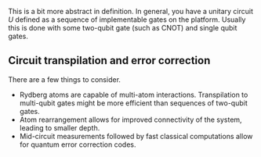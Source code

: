 
This is a bit more abstract in definition. In general, you have a unitary circuit $U$ defined as a sequence of implementable gates on the platform. Usually this is done with some two-qubit gate (such as CNOT) and single qubit gates.


## Circuit transpilation and error correction
There are a few things to consider. 
 * Rydberg atoms are capable of multi-atom interactions. Transpilation to multi-qubit gates might be more efficient than sequences of two-qubit gates.
 * Atom rearrangement allows for improved connectivity of the system, leading to smaller depth.
 * Mid-circuit measurements followed by fast classical computations allow for quantum error correction codes.






